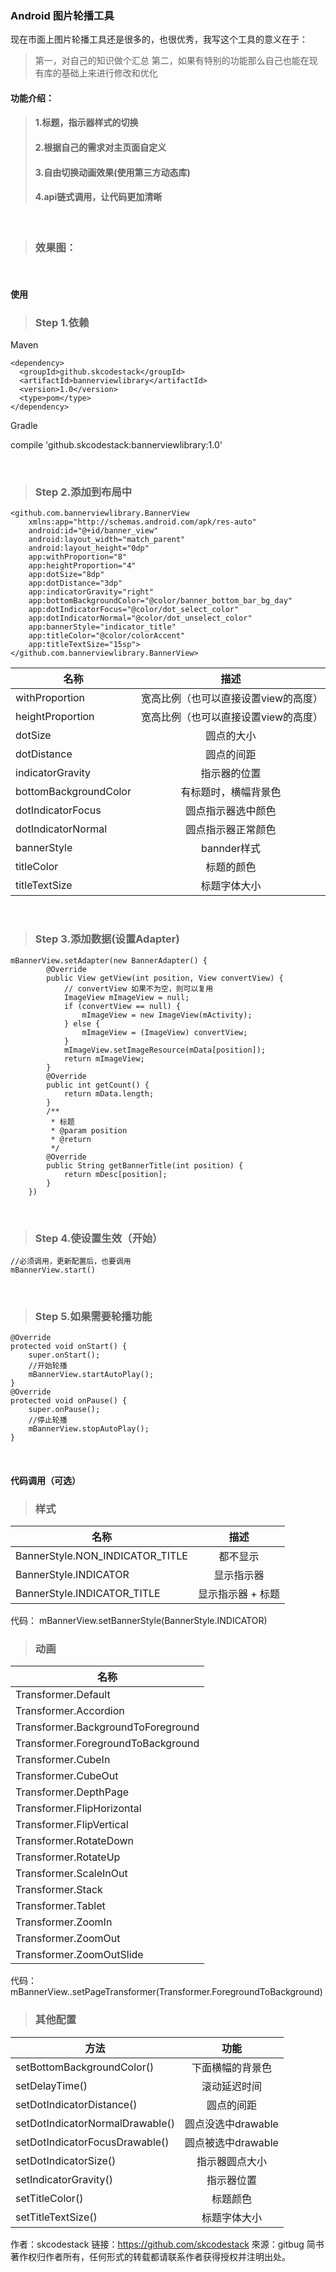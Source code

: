 ### Android 图片轮播工具

现在市面上图片轮播工具还是很多的，也很优秀，我写这个工具的意义在于：
> 第一，对自己的知识做个汇总
> 第二，如果有特别的功能那么自己也能在现有库的基础上来进行修改和优化

#### 功能介绍：
>#### 1.标题，指示器样式的切换
>#### 2.根据自己的需求对主页面自定义
>#### 3.自由切换动画效果(使用第三方动态库)
>#### 4.api链式调用，让代码更加清晰 

<br/>

>### 效果图：

<br/>

#### 使用

>### Step 1.依赖
 Maven
>
    <dependency> 
      <groupId>github.skcodestack</groupId> 
      <artifactId>bannerviewlibrary</artifactId> 
      <version>1.0</version> 
      <type>pom</type> 
    </dependency>
>
Gradle
>
   compile 'github.skcodestack:bannerviewlibrary:1.0'
>

<br/>

>### Step 2.添加到布局中
>
    <github.com.bannerviewlibrary.BannerView
        xmlns:app="http://schemas.android.com/apk/res-auto"
        android:id="@+id/banner_view"
        android:layout_width="match_parent"
        android:layout_height="0dp"
        app:withProportion="8"
        app:heightProportion="4"
        app:dotSize="8dp"
        app:dotDistance="3dp"
        app:indicatorGravity="right"
        app:bottomBackgroundColor="@color/banner_bottom_bar_bg_day"
        app:dotIndicatorFocus="@color/dot_select_color"
        app:dotIndicatorNormal="@color/dot_unselect_color"
        app:bannerStyle="indicator_title"
        app:titleColor="@color/colorAccent"
        app:titleTextSize="15sp">
    </github.com.bannerviewlibrary.BannerView>
>
| 名称 | 描述 |
|----------|:-------------:|
| withProportion | 宽高比例（也可以直接设置view的高度） | 
| heightProportion | 宽高比例（也可以直接设置view的高度） |
| dotSize | 圆点的大小 |
| dotDistance | 圆点的间距 |
| indicatorGravity | 指示器的位置 |
| bottomBackgroundColor | 有标题时，横幅背景色 |
| dotIndicatorFocus | 圆点指示器选中颜色 |
| dotIndicatorNormal | 圆点指示器正常颜色 |
| bannerStyle | bannder样式 |
| titleColor | 标题的颜色 |
| titleTextSize | 标题字体大小 |

<br/>

>### Step 3.添加数据(设置Adapter)
>
    mBannerView.setAdapter(new BannerAdapter() {
            @Override
            public View getView(int position, View convertView) {
                // convertView 如果不为空，则可以复用
                ImageView mImageView = null;
                if (convertView == null) {
                    mImageView = new ImageView(mActivity);
                } else {
                    mImageView = (ImageView) convertView;
                }
                mImageView.setImageResource(mData[position]);
                return mImageView;
            }
            @Override
            public int getCount() {
                return mData.length;
            }
            /**
             * 标题
             * @param position
             * @return
             */
            @Override
            public String getBannerTitle(int position) {
                return mDesc[position];
            }
        })
>

<br/>

>### Step 4.使设置生效（开始）
>
    //必须调用，更新配置后，也要调用
    mBannerView.start()
>

<br/>

>### Step 5.如果需要轮播功能
>
    @Override
    protected void onStart() {
        super.onStart();
        //开始轮播
        mBannerView.startAutoPlay();
    }
    @Override
    protected void onPause() {
        super.onPause();
        //停止轮播
        mBannerView.stopAutoPlay();
    }
>

<br/>

#### 代码调用（可选）

>### 样式
| 名称 | 描述 |
|----------|:-------------:|
| BannerStyle.NON_INDICATOR_TITLE | 都不显示 | 
| BannerStyle.INDICATOR | 显示指示器 |
| BannerStyle.INDICATOR_TITLE | 显示指示器 + 标题 |

代码：
    mBannerView.setBannerStyle(BannerStyle.INDICATOR)
    
    
    
>### 动画

| 名称 |
|----------|
|Transformer.Default|
|Transformer.Accordion|
|Transformer.BackgroundToForeground|
|Transformer.ForegroundToBackground|
|Transformer.CubeIn|
|Transformer.CubeOut|
|Transformer.DepthPage|
|Transformer.FlipHorizontal|
|Transformer.FlipVertical|
|Transformer.RotateDown|
|Transformer.RotateUp|
|Transformer.ScaleInOut|
|Transformer.Stack|
|Transformer.Tablet|
|Transformer.ZoomIn|
|Transformer.ZoomOut|
|Transformer.ZoomOutSlide|

代码：
    mBannerView..setPageTransformer(Transformer.ForegroundToBackground)
    
    
    
    
>### 其他配置
| 方法 | 功能 |
|----------|:-------------:|
| setBottomBackgroundColor() | 下面横幅的背景色 | 
| setDelayTime() | 滚动延迟时间 |
| setDotIndicatorDistance() | 圆点的间距 |
| setDotIndicatorNormalDrawable() | 圆点没选中drawable |
| setDotIndicatorFocusDrawable() | 圆点被选中drawable |
| setDotIndicatorSize() | 指示器圆点大小 |
| setIndicatorGravity() | 指示器位置 |
| setTitleColor() | 标题颜色 |
| setTitleTextSize() | 标题字体大小 |


作者：skcodestack
链接：https://github.com/skcodestack
來源：gitbug
简书著作权归作者所有，任何形式的转载都请联系作者获得授权并注明出处。




